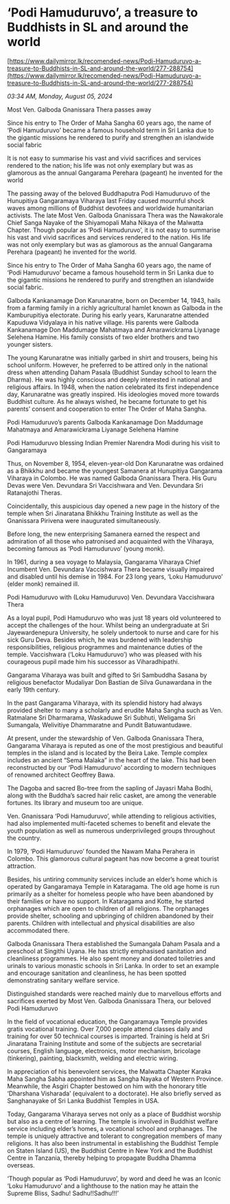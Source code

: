 # ‘Podi Hamuduruvo’, a treasure to Buddhists in SL and around the world

[https://www.dailymirror.lk/recomended-news/Podi-Hamuduruvo-a-treasure-to-Buddhists-in-SL-and-around-the-world/277-288754](https://www.dailymirror.lk/recomended-news/Podi-Hamuduruvo-a-treasure-to-Buddhists-in-SL-and-around-the-world/277-288754)

*03:34 AM, Monday, August 05, 2024*

Most Ven. Galboda Gnanissara Thera passes away

Since his entry to The Order of Maha Sangha 60 years ago, the name of ‘Podi Hamuduruvo’ became a famous household term in Sri Lanka due to the gigantic missions he rendered to purify and strengthen an islandwide social fabric

It is not easy to summarise his vast and vivid sacrifices and services rendered to the nation; his life was not only exemplary but was as glamorous as the annual Gangarama Perehara (pageant) he invented for the world

The passing away of the beloved Buddhaputra Podi Hamuduruvo of the Hunupitiya Gangaramaya Viharaya last Friday caused mournful shock waves among millions of Buddhist devotees and worldwide humanitarian activists. The late Most Ven. Galboda Gnanissara Thera was the Nawakorale Chief Sanga Nayake of the Shiyamopali Maha Nikaya of the Malwatta Chapter. Though popular as ‘Podi Hamuduruvo’, it is not easy to summarise his vast and vivid sacrifices and services rendered to the nation. His life was not only exemplary but was as glamorous as the annual Gangarama Perehara (pageant) he invented for the world.

Since his entry to The Order of Maha Sangha 60 years ago, the name of ‘Podi Hamuduruvo’ became a famous household term in Sri Lanka due to the gigantic missions he rendered to purify and strengthen an islandwide social fabric.

Galboda Kankanamage Don Karunaratne, born on December 14, 1943, hails from a farming family in a richly agricultural hamlet known as Galboda in the Kamburupitiya electorate. During his early years, Karunaratne attended Kapuduwa Vidyalaya in his native village. His parents were Galboda Kankanamage Don Maddumage Mahatmaya and Amarawickrama Liyanage Selehena Hamine. His family consists of two elder brothers and two younger sisters.

The young Karunaratne was initially garbed in shirt and trousers, being his school uniform. However, he preferred to be attired only in the national dress when attending Daham Pasala (Buddhist Sunday school to learn the Dharma). He was highly conscious and deeply interested in national and religious affairs. In 1948, when the nation celebrated its first independence day, Karunaratne was greatly inspired. His ideologies moved more towards Buddhist culture. As he always wished, he became fortunate to get his parents’ consent and cooperation to enter The Order of Maha Sangha.

Podi Hamuduruvo’s parents Galboda Kankanamage Don Maddumage Mahatmaya and Amarawickrama Liyanage Selehena Hamine

Podi Hamuduruvo blessing Indian Premier Narendra Modi during his visit to Gangaramaya

Thus, on November 8, 1954, eleven-year-old Don Karunaratne was ordained as a Bhikkhu and became the youngest Samanera at Hunupitiya Gangarama Viharaya in Colombo. He was named Galboda Gnanissara Thera. His Guru Devas were Ven. Devundara Sri Vaccishwara and Ven. Devundara Sri Ratanajothi Theras.

Coincidentally, this auspicious day opened a new page in the history of the temple when Sri Jinaratana Bhikkhu Training Institute as well as the Gnanissara Pirivena were inaugurated simultaneously.

Before long, the new enterprising Samanera earned the respect and admiration of all those who patronised and acquainted with the Viharaya, becoming famous as ‘Podi Hamuduruvo’ (young monk).

In 1961, during a sea voyage to Malaysia, Gangarama Viharaya Chief Incumbent Ven. Devundara Vaccishwara Thera became visually impaired and disabled until his demise in 1984. For 23 long years, ‘Loku Hamuduruvo’ (elder monk) remained ill.

Podi Hamuduruvo with (Loku Hamuduruvo) Ven. Devundara Vaccishwara Thera

As a loyal pupil, Podi Hamuduruvo who was just 18 years old volunteered to accept the challenges of the hour. Whilst being an undergraduate at Sri Jayewardenepura University, he solely undertook to nurse and care for his sick Guru Deva. Besides which, he was burdened with leadership responsibilities, religious programmes and maintenance duties of the temple. Vaccishwara (‘Loku Hamuduruvo’) who was pleased with his courageous pupil made him his successor as Viharadhipathi.

Gangarama Viharaya was built and gifted to Sri Sambuddha Sasana by religious benefactor Mudaliyar Don Bastian de Silva Gunawardana in the early 19th century.

In the past Gangarama Viharaya, with its splendid history had always provided shelter to many a scholarly and erudite Maha Sangha such as Ven. Ratmalane Sri Dharmarama, Waskaduwe Sri Subhuti, Weligama Sri Sumangala, Welivitiye Dhammaratne and Pundit Batuwantudawe.

At present, under the stewardship of Ven. Galboda Gnanissara Thera, Gangarama Viharaya is reputed as one of the most prestigious and beautiful temples in the island and is located by the Beira Lake. Temple complex includes an ancient “Sema Malaka” in the heart of the lake. This had been reconstructed by our ‘Podi Hamuduruvo’ according to modern techniques of renowned architect Geoffrey Bawa.

The Dagoba and sacred Bo-tree from the sapling of Jayasri Maha Bodhi, along with the Buddha’s sacred hair relic casket, are among the venerable fortunes. Its library and museum too are unique.

Ven. Gnanissara ‘Podi Hamuduruvo’, while attending to religious activities, had also implemented multi-faceted schemes to benefit and elevate the youth population as well as numerous underprivileged groups throughout the country.

In 1979, ‘Podi Hamuduruvo’ founded the Nawam Maha Perahera in Colombo. This glamorous cultural pageant has now become a great tourist attraction.

Besides, his untiring community services include an elder’s home which is operated by Gangaramaya Temple in Kataragama. The old age home is run primarily as a shelter for homeless people who have been abandoned by their families or have no support. In Kataragama and Kotte, he started orphanages which are open to children of all religions. The orphanages provide shelter, schooling and upbringing of children abandoned by their parents. Children with intellectual and physical disabilities are also accommodated there.

Galboda Gnanissara Thera established the Sumangala Daham Pasala and a preschool at Singithi Uyana. He has strictly emphasised sanitation and cleanliness programmes. He also spent money and donated toiletries and urinals to various monastic schools in Sri Lanka. In order to set an example and encourage sanitation and cleanliness, he has been spotted demonstrating sanitary welfare service.

Distinguished standards were reached mainly due to marvellous efforts and sacrifices exerted by Most Ven. Galboda Gnanissara Thera, our beloved Podi Hamuduruvo

In the field of vocational education, the Gangaramaya Temple provides gratis vocational training. Over 7,000 people attend classes daily and training for over 50 technical courses is imparted. Training is held at Sri Jinaratana Training Institute and some of the subjects are secretarial courses, English language, electronics, motor mechanism, bricolage (tinkering), painting, blacksmith, welding and electric wiring.

In appreciation of his benevolent services, the Malwatta Chapter Karaka Maha Sangha Sabha appointed him as Sangha Nayaka of Western Province. Meanwhile, the Asgiri Chapter bestowed on him with the honorary title ‘Dharshana Visharada’ (equivalent to a doctorate). He also briefly served as Sanghanayake of Sri Lanka Buddhist Temples in USA.

Today, Gangarama Viharaya serves not only as a place of Buddhist worship but also as a centre of learning. The temple is involved in Buddhist welfare service including elder’s homes, a vocational school and orphanages. The temple is uniquely attractive and tolerant to congregation members of many religions. It has also been instrumental in establishing the Buddhist Temple on Staten Island (US), the Buddhist Centre in New York and the Buddhist Centre in Tanzania, thereby helping to propagate Buddha Dhamma overseas.

‘Though popular as ‘Podi Hamuduruvo’, by word and deed he was an Iconic ‘Loku Hamuduruvo’ and a lighthouse to the nation may he attain the Supreme Bliss, Sadhu! Sadhu!!Sadhu!!!’

